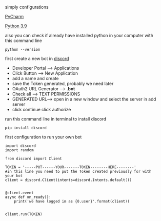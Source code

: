 simply configurations

[PyCharm](https://www.jetbrains.com/es-es/pycharm/)

[Python 3.9](https://www.python.org/downloads/)

also you can check if already have installed python in your computer with this command line

`python --version`


first create a new bot in [discord](https://discord.com/developers/docs/intro)

* Developer Portal --> Applications
* Click Button --> New Application
* add a name and create
* save the Token generated, probably we need later
* OAuth2 URL Generator -->   **.bot**
* Check all --> TEXT PERMISSIONS
* GENERATED URL--> open in a new window and select the server in add server
* click continue click authorize


run this command line in terminal to install discord 

` pip install discord
`

first configuration to run your own bot 

```
import discord
import random

from discord import Client

TOKEN = '-----PUT------YOUR-------TOKEN--------HERE--------'
#in this line you need to put the Token created previously for with your bot
client = discord.Client(intents=discord.Intents.default())


@client.event
async def on_ready():
    print('we have logged in as {0.user}'.format(client))


client.run(TOKEN)
```
